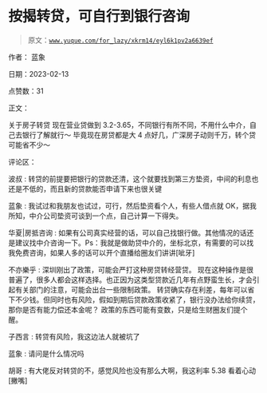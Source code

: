 # 按揭转贷，可自行到银行咨询

> 原文：[`www.yuque.com/for_lazy/xkrm14/eyl6k1pv2a6639ef`](https://www.yuque.com/for_lazy/xkrm14/eyl6k1pv2a6639ef)

作者： 蓝象

日期：2023-02-13

点赞数：31

正文：

关于房子转贷 现在营业贷做到 3.2-3.65，不同银行有所不同，不用什么中介，自己去银行了解就行～ 毕竟现在房贷都是大 4 点好几，广深房子动则千万，转个贷可能省不少～

评论区：

波叔 : 转贷的前提要把银行的贷款还清，这个就要找到第三方垫资，中间的利息也还是不低的，而且新的贷款能否申请下来也很关键

蓝象 : 我试过和我朋友也试过，可行，然后垫资看个人，有些人借点就 OK，据我所知，中介公司垫资可谈到一个点，自己计算一下得失。

华夏|房抵咨询 : 如果有公司真实经营的话，可以自己找银行做。其他情况的话还是建议找中介咨询一下。Ps：我就是做助贷中介的，坐标北京，有需要的可以找我免费咨询，如果人多的话可以开个直播给圈友们讲讲[呲牙]

不亦樂乎 : 深圳刚出了政策，可能会严打这种房贷转经营贷。 现在这种操作是很普遍了，很多人都会这样选择。也正因为这类型贷款近几年有点野蛮生长，才会引起有关部门的注意，可能会出台一些限制政策。 转贷确实存在利差，每年可以省下不少钱。但同时也有风险，假如到期后贷款政策收紧了，银行没办法给你续贷，那你是否有能力偿还本金呢？ 政策的东西可能有变数，只是给生财圈友们提个醒。

子西言 : 转贷有风险，我这边法人就被坑了

蓝象 : 请问是什么情况吗

胡哥 : 有大佬反对转贷的不，感觉风险也没有那么大啊，我这利率 5.38 看着心动[撇嘴]



